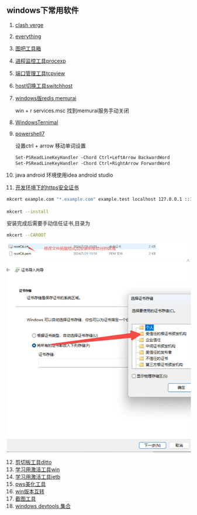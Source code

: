 ## windows下常用软件

1. [clash verge](https://clash-verge-rev.github.io/)
2. [everything](https://www.voidtools.com/zh-cn/downloads/)
3. [图吧工具箱](https://www.tbtool.cn/)
4. [进程监控工具procexp](https://learn.microsoft.com/en-us/sysinternals/downloads/process-explorer)
5. [端口管理工具tcpview](https://learn.microsoft.com/en-us/sysinternals/downloads/tcpview)
6. [host切换工具switchhost](https://switchhosts.vercel.app/zh)
7. [windows版redis memurai](https://www.memurai.com/get-memurai)
    
    win + r services.msc 找到memurai服务手动关闭
8. [WindowsTernimal](https://github.com/microsoft/terminal)
9. [powershell7](https://learn.microsoft.com/en-us/powershell/scripting/install/installing-powershell-on-windows?view=powershell-7.4&viewFallbackFrom=powershell-7&WT.mc_id=THOMASMAURER-blog-thmaure)

    设置ctrl + arrow 移动单词设置 
    ```
    Set-PSReadLineKeyHandler -Chord Ctrl+LeftArrow BackwardWord
    Set-PSReadLineKeyHandler -Chord Ctrl+RightArrow ForwardWord
    ```
10. java android 环境使用idea android studio
11. [开发环境下的https安全证书](https://github.com/FiloSottile/mkcert)
```bash
mkcert example.com "*.example.com" example.test localhost 127.0.0.1 ::1

mkcert --install
```
安装完成后需要手动信任证书,目录为
```bash
mkcert --CAROOT
```
![alt text](image.png)
![alt text](image-1.png)

12. [剪切板工具ditto](https://ditto-cp.sourceforge.io/)
13. [学习用激活工具win](https://github.com/zbezj/HEU_KMS_Activator/releases/download/42.0.4/HEU_KMS_Activator_v42.0.4.rar)
14. [学习用激活工具jetb](https://github.com/njzzzz/Jetbrains-Help)
15. [pws美化工具](https://starship.rs/zh-CN/guide/)
16. [win版本互转](https://github.com/TGSAN/CMWTAT_Digital_Edition/releases)
17. [截图工具](https://www.snipaste.com/)
18. [windows devtools 集合](https://learn.microsoft.com/en-us/windows/dev-environment/)